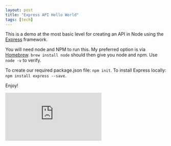 ```yaml
---
layout: post
title: "Express API Hello World"
tags: [tech]
---
```


This is a demo at the most basic level for creating an API in Node using the <a href="https://expressjs.com/">Express</a> framework.

You will need node and NPM to run this. My preferred option is via <a href="https://brew.sh/">Homebrew</a>. ```brew install node``` should then give you node and npm. Use `node -v` to verify.

To create our required package.json file: ```npm init```.
To install Express locally: ```npm install express --save```.

Enjoy!

<p style="text-align: center">
<div class='embed-container'><iframe src='https://www.youtube.com/embed/hyFVbLG6vHE' frameborder='0' allowfullscreen></iframe></div>
</p>
